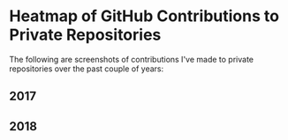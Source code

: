 # Heatmap of GitHub Contributions to Private Repositories

The following are screenshots of contributions I've made to private repositories over the past couple of years:

## 2017


## 2018

